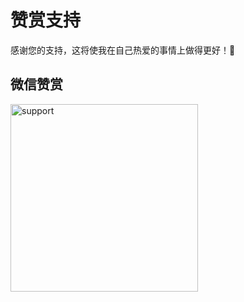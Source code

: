 # 赞赏支持

感谢您的支持，这将使我在自己热爱的事情上做得更好！🎉

## 微信赞赏

<img src="/img/support-wechat.jpg" alt="support" width="300"/>
